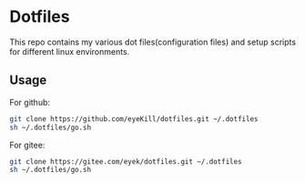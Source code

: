 # Dotfiles

This repo contains my various dot files(configuration files) and setup scripts for different linux environments.

## Usage

For github:

```sh
git clone https://github.com/eyeKill/dotfiles.git ~/.dotfiles
sh ~/.dotfiles/go.sh
```

For gitee:
```sh
git clone https://gitee.com/eyek/dotfiles.git ~/.dotfiles
sh ~/.dotfiles/go.sh
```
